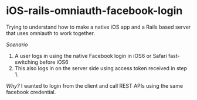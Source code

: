 iOS-rails-omniauth-facebook-login
=================================

Trying to understand how to make a native iOS app and a Rails based server that uses omniauth to work together.

*Scenario*
1. A user logs in using the native Facebook login in iOS6 or Safari fast-switching before iOS6
2. This also logs in on the server side using access token received in step 1.

*Why?*
I wanted to login from the client and call REST APIs using the same facebook credential.

